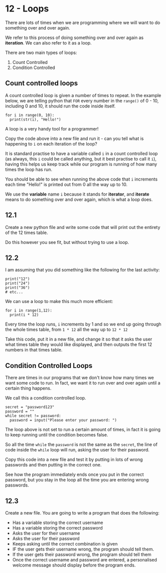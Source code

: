 # 12 - Loops

There are lots of times when we are programming where we will want to do something over and over again.

We refer to this process of doing something over and over again as **iteration**. We can also refer to it as a loop. 

There are two main types of loops:
1. Count Controlled
2. Condition Controlled

## Count controlled loops
A count controlled loop is given a number of times to repeat. In the example below, we are telling python that `FOR` every number in the `range()` of 0 - 10, including 0 and 10, it should run the code inside itself.

```python3
for i in range(0, 10):
  print(str(i), "Hello!")
```

A loop is a very handy tool for a programmer!

Copy the code above into a new file and run it - can you tell what is happening to `i` on each iteration of the loop?

It is standard practise to have a variable called `i` in a count controlled loop (as always, this `i` could be called anything, but it best practise to call it `i`), having this helps us keep track while our program is running of how many times the loop has run. 

You should be able to see when running the above code that `i` increments each time "Hello!" is printed out from 0 all the way up to 10. 

We use the **variable** name `i` because it stands for **iterator**, and **iterate** means to do something over and over again, which is what a loop does. 

## 12.1
Create a new python file and write some code that will print out the entirety of the 12 times table. 

Do this however you see fit, but without trying to use a loop.

## 12.2
I am assuming that you did something like the following for the last activity:

```python3
print("12")
print("24")
print("36")
# etc...
```

We can use a loop to make this much more efficient:

```python3
for i in range(1,12):
  print(i * 12)
```

Every time the loop runs, `i` increments by 1 and so we end up going through the whole times table, from `1 * 12` all the way up to `12 * 12`

Take this code, put it in a new file, and change it so that it asks the user what times table they would like displayed, and then outputs the first 12 numbers in that times table.

## Condition Controlled Loops
There are times in our programs that we don't know how many times we want some code to run. In fact, we want it to run over and over again until a certain thing happens. 

We call this a condition controlled loop. 
```python3
secret = "password123"
password = ""
while secret != password:
  password = input("Please enter your password: ")
```

The loop above is not set to run a certain amount of times, in fact it is going to keep running until the condition becomes false. 

So all the time `while` the `password` is not the same as the `secret`, the line of code inside the `while` loop will run, asking the user for their password. 

Copy this code into a new file and test it by putting in lots of wrong passwords and then putting in the correct one.

See how the program immediately ends once you put in the correct password, but you stay in the loop all the time you are entering wrong passwords. 

## 12.3
Create a new file.
You are going to write a program that does the following:
- Has a variable storing the correct username
- Has a variable storing the correct password
- Asks the user for their username
- Asks the user for their password
- Keeps asking until the correct combination is given
- IF the user gets their username wrong, the program should tell them.
- If the user gets their password wrong, the program should tell them
- Once the correct username and password are entered, a personalised welcome message should display before the program ends. 
